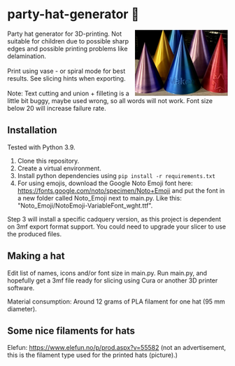 # party-hat-generator 🥳
<img src="partyhats.jpg" width="42%" alt="Partyhats" align="right">
Party hat generator for 3D-printing. Not suitable for children due to possible sharp edges and possible printing problems like delamination.
<br/><br/>
Print using vase - or spiral mode for best results. See slicing hints when exporting.
<br/><br/>
Note: Text cutting and union + filleting is a little bit buggy, maybe used wrong, so all words will not work. Font size below 20 will increase failure rate.

## Installation
Tested with Python 3.9.
1. Clone this repository.
2. Create a virtual environment.
3. Install python dependencies using `pip install -r requirements.txt`
4. For using emojis, download the Google Noto Emoji font here: https://fonts.google.com/noto/specimen/Noto+Emoji and put the font in a new folder called Noto_Emoji next to main.py. Like this: "Noto_Emoji/NotoEmoji-VariableFont_wght.ttf".


Step 3 will install a specific cadquery version, as this project is dependent on 3mf export format support. You could need to upgrade your slicer to use the produced files.

## Making a hat
Edit list of names, icons and/or font size in main.py. Run main.py, and hopefully get a 3mf file ready for slicing using Cura or another 3D printer software.

Material consumption: Around 12 grams of PLA filament for one hat (95 mm diameter).

## Some nice filaments for hats
Elefun: https://www.elefun.no/p/prod.aspx?v=55582 (not an advertisement, this is the filament type used for the printed hats (picture).)
